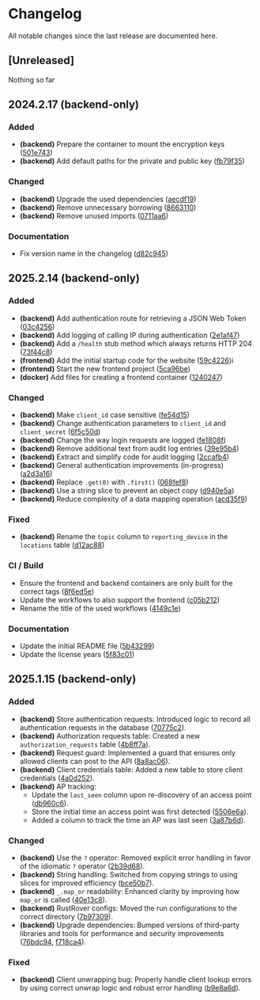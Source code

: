# Changelog

All notable changes since the last release are documented here.

## [Unreleased]

Nothing so far

## 2024.2.17 (backend-only)

### Added
- **(backend)** Prepare the container to mount the encryption keys ([501e743])
- **(backend)** Add default paths for the private and public key ([fb79f35])

### Changed
- **(backend)** Upgrade the used dependencies ([aecdf19])
- **(backend)** Remove unnecessary borrowing ([8663110])
- **(backend)** Remove unused imports ([0711aa6])

### Documentation
- Fix version name in the changelog ([d82c945])


## 2025.2.14 (backend-only)

### Added
- **(backend)** Add authentication route for retrieving a JSON Web Token ([03c4256])
- **(backend)** Add logging of calling IP during authentication ([2e1af47])
- **(backend)** Add a `/health` stub method which always returns HTTP 204 ([73f44c8])
- **(frontend)** Add the initial startup code for the website ([59c4226])i
- **(frontend)** Start the new frontend project ([5ca96be])
- **(docker)** Add files for creating a frontend container ([1240247])

### Changed
- **(backend)** Make `client_id` case sensitive ([fe54d15])
- **(backend)** Change authentication parameters to `client_id` and `client_secret` ([6f5c50d])
- **(backend)** Change the way login requests are logged ([fe1808f])
- **(backend)** Remove additional text from audit log entries ([39e95b4])
- **(backend)** Extract and simplify code for audit logging ([2ccafb4])
- **(backend)** General authentication improvements (in-progress) ([a2d3a16])
- **(backend)** Replace `.get(0)` with `.first()` ([068fef8])
- **(backend)** Use a string slice to prevent an object copy ([d940e5a])
- **(backend)** Reduce complexity of a data mapping operation ([acd35f9])

### Fixed
- **(backend)** Rename the `topic` column to `reporting_device` in the `locations` table ([d12ac88])

### CI / Build
- Ensure the frontend and backend containers are only built for the correct tags ([8f6ed5e])
- Update the workflows to also support the frontend ([c05b212])
- Rename the title of the used workflows ([4149c1e])

### Documentation
- Update the initial README file ([5b43299])
- Update the license years ([5f83c01])


## 2025.1.15 (backend-only)

### Added
- **(backend)** Store authentication requests: Introduced logic to record all authentication requests in the database ([70775c2]).
- **(backend)** Authorization requests table: Created a new `authorization_requests` table ([4b8ff7a]).
- **(backend)** Request guard: Implemented a guard that ensures only allowed clients can post to the API ([8a8ac06]).
- **(backend)** Client credentials table: Added a new table to store client credentials ([4a0d252]).
- **(backend)** AP tracking:
    - Update the `last_seen` column upon re-discovery of an access point ([db960c6]).
    - Store the initial time an access point was first detected ([5506e6a]).
    - Added a column to track the time an AP was last seen ([3a87b6d]).

### Changed
- **(backend)** Use the `?` operator: Removed explicit error handling in favor of the idiomatic `?` operator ([2b39d68]).
- **(backend)** String handling: Switched from copying strings to using slices for improved efficiency ([bce50b7]).
- **(backend)** `_.map_or` readability: Enhanced clarity by improving how `map_or` is called ([40e13c8]).
- **(backend)** RustRover configs: Moved the run configurations to the correct directory ([7b97309]).
- **(backend)** Upgrade dependencies: Bumped versions of third-party libraries and tools for performance and security improvements ([76bdc94], [f718ca4]).

### Fixed
- **(backend)** Client unwrapping bug: Properly handle client lookup errors by using correct unwrap logic and robust error handling ([b9e8a6d]).

[2e1af47]: https://github.com/flying7eleven/thereiwas/commit/2e1af47
[39e95b4]: https://github.com/flying7eleven/thereiwas/commit/39e95b4
[03c4256]: https://github.com/flying7eleven/thereiwas/commit/03c4256
[fe54d15]: https://github.com/flying7eleven/thereiwas/commit/fe54d15
[6f5c50d]: https://github.com/flying7eleven/thereiwas/commit/6f5c50d
[a2d3a16]: https://github.com/flying7eleven/thereiwas/commit/a2d3a16
[2ccafb4]: https://github.com/flying7eleven/thereiwas/commit/2ccafb4
[fe1808f]: https://github.com/flying7eleven/thereiwas/commit/fe1808f
[d12ac88]: https://github.com/flying7eleven/thereiwas/commit/d12ac88
[73f44c8]: https://github.com/flying7eleven/thereiwas/commit/73f44c8
[59c4226]: https://github.com/flying7eleven/thereiwas/commit/59c4226
[8f6ed5e]: https://github.com/flying7eleven/thereiwas/commit/8f6ed5e
[5f83c01]: https://github.com/flying7eleven/thereiwas/commit/5f83c01
[4149c1e]: https://github.com/flying7eleven/thereiwas/commit/4149c1e
[5b43299]: https://github.com/flying7eleven/thereiwas/commit/5b43299
[c05b212]: https://github.com/flying7eleven/thereiwas/commit/c05b212
[1240247]: https://github.com/flying7eleven/thereiwas/commit/1240247
[5ca96be]: https://github.com/flying7eleven/thereiwas/commit/5ca96be
[068fef8]: https://github.com/flying7eleven/thereiwas/commit/068fef8
[d940e5a]: https://github.com/flying7eleven/thereiwas/commit/d940e5a
[acd35f9]: https://github.com/flying7eleven/thereiwas/commit/acd35f9
[70775c2]: https://github.com/flying7eleven/thereiwas/commit/70775c2
[4b8ff7a]: https://github.com/flying7eleven/thereiwas/commit/4b8ff7a
[8a8ac06]: https://github.com/flying7eleven/thereiwas/commit/8a8ac06
[4a0d252]: https://github.com/flying7eleven/thereiwas/commit/4a0d252
[db960c6]: https://github.com/flying7eleven/thereiwas/commit/db960c6
[5506e6a]: https://github.com/flying7eleven/thereiwas/commit/5506e6a
[3a87b6d]: https://github.com/flying7eleven/thereiwas/commit/3a87b6d
[2b39d68]: https://github.com/flying7eleven/thereiwas/commit/2b39d68
[bce50b7]: https://github.com/flying7eleven/thereiwas/commit/bce50b7
[40e13c8]: https://github.com/flying7eleven/thereiwas/commit/40e13c8
[7b97309]: https://github.com/flying7eleven/thereiwas/commit/7b97309
[76bdc94]: https://github.com/flying7eleven/thereiwas/commit/76bdc94
[f718ca4]: https://github.com/flying7eleven/thereiwas/commit/f718ca4
[b9e8a6d]: https://github.com/flying7eleven/thereiwas/commit/b9e8a6d
[8663110]: https://github.com/flying7eleven/thereiwas/commit/8663110
[0711aa6]: https://github.com/flying7eleven/thereiwas/commit/0711aa6
[501e743]: https://github.com/flying7eleven/thereiwas/commit/501e743
[aecdf19]: https://github.com/flying7eleven/thereiwas/commit/aecdf19
[fb79f35]: https://github.com/flying7eleven/thereiwas/commit/fb79f35
[d82c945]: https://github.com/flying7eleven/thereiwas/commit/d82c945
